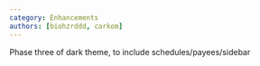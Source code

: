 ```yaml
---
category: Enhancements
authors: [biohzrddd, carkom]
---
```


Phase three of dark theme, to include schedules/payees/sidebar